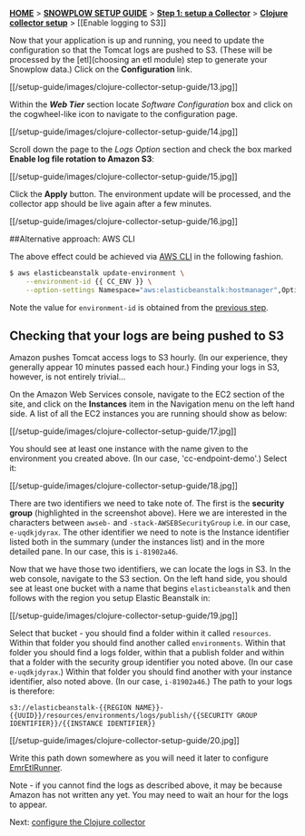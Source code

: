 [**HOME**](Home) > [**SNOWPLOW SETUP GUIDE**](Setting-up-Snowplow) > [**Step 1: setup a Collector**](Setting-up-a-Collector) > [**Clojure collector setup**](setting-up-the-clojure-collector) > [[Enable logging to S3]]

Now that your application is up and running, you need to update the configuration so that the Tomcat logs are pushed to S3. (These will be processed by the [etl](choosing an etl module) step to generate your Snowplow data.) Click on the **Configuration** link.

[[/setup-guide/images/clojure-collector-setup-guide/13.jpg]]

Within the ***Web Tier*** section locate *Software Configuration* box and click on the cogwheel-like icon to navigate to the configuration page.

[[/setup-guide/images/clojure-collector-setup-guide/14.jpg]]

Scroll down the page to the *Logs Option* section and check the box marked **Enable log file rotation to Amazon S3**:

[[/setup-guide/images/clojure-collector-setup-guide/15.jpg]]

Click the **Apply** button. The environment update will be processed, and the collector app should be live again after a few minutes.

[[/setup-guide/images/clojure-collector-setup-guide/16.jpg]]


##Alternative approach: AWS CLI

The above effect could be achieved via [AWS CLI](https://aws.amazon.com/cli/) in the following fashion.

```sh
$ aws elasticbeanstalk update-environment \
    --environment-id {{ CC_ENV }} \
    --option-settings Namespace="aws:elasticbeanstalk:hostmanager",OptionName="LogPublicationControl",Value="true"
```

Note the value for `environment-id` is obtained from the [previous step](Create-a-new-application-in-Elastic-Beanstalk-and-upload-the-WAR-file-into-it).

## Checking that your logs are being pushed to S3

Amazon pushes Tomcat access logs to S3 hourly. (In our experience, they generally appear 10 minutes passed each hour.) Finding your logs in S3, however, is not entirely trivial...

On the Amazon Web Services console, navigate to the EC2 section of the site, and click on the **Instances** item in the Navigation menu on the left hand side. A list of all the EC2 instances you are running should show as below:

[[/setup-guide/images/clojure-collector-setup-guide/17.jpg]]

You should see at least one instance with the name given to the environment you created above. (In our case, 'cc-endpoint-demo'.) Select it:

[[/setup-guide/images/clojure-collector-setup-guide/18.jpg]]

There are two identifiers we need to take note of. The first is the **security group** (highlighted in the screenshot above). Here we are interested in the characters between `awseb-` and `-stack-AWSEBSecurityGroup` i.e. in our case, `e-uqdkjdyrax`. The other identifier we need to note is the Instance identifier listed both in the summary (under the instances list) and in the more detailed pane. In our case, this is `i-81902a46`.

Now that we have those two identifiers, we can locate the logs in S3. In the web console, navigate to the S3 section. On the left hand side, you should see at least one bucket with a name that begins `elasticbeanstalk` and then follows with the region you setup Elastic Beanstalk in:

[[/setup-guide/images/clojure-collector-setup-guide/19.jpg]]

Select that bucket - you should find a folder within it called `resources`. Within that folder you should find another called `environments`. Within that folder you should find a logs folder, within that a publish folder and within that a folder with the security group identifier you noted above. (In our case `e-uqdkjdyrax`.) Within that folder you should find another with your instance identifier, also noted above. (In our case, `i-81902a46`.) The path to your logs is therefore:

	s3://elasticbeanstalk-{{REGION NAME}}-{{UUID}}/resources/environments/logs/publish/{{SECURITY GROUP IDENTIFIER}}/{{INSTANCE IDENTIFIER}}

[[/setup-guide/images/clojure-collector-setup-guide/20.jpg]]

Write this path down somewhere as you will need it later to configure [EmrEtlRunner](setting-up-EmrEtlRunner).

Note - if you cannot find the logs as described above, it may be because Amazon has not written any yet. You may need to wait an hour for the logs to appear.

Next: [configure the Clojure collector](Configuring-the-Clojure-collector)

